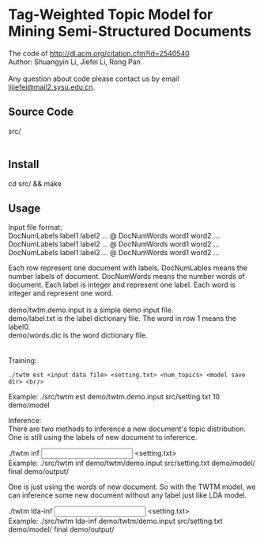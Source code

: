 Tag-Weighted Topic Model for Mining Semi-Structured Documents
============================================================
The code of http://dl.acm.org/citation.cfm?id=2540540 <br/>
Author: Shuangyin Li, Jiefei Li, Rong Pan <br/>
<br/>
Any question about code please contact us by email lijiefei@mail2.sysu.edu.cn.<br/>

Source Code
------------------------------------------------------------
src/ <br/>
<br/>

Install
-------------------------------------------------------------
cd src/ && make <br/>


Usage
-------------------------------------------------------------
Input file format: <br/>
DocNumLabels label1 label2 ... @ DocNumWords word1 word2 ...<br/>
DocNumLabels label1 label2 ... @ DocNumWords word1 word2 ...<br/>
DocNumLabels label1 label2 ... @ DocNumWords word1 word2 ...<br/>

Each row represent one document with labels. DocNumLables means the number labels of document. DocNumWords means the number words of document. Each label is integer and represent one label. Each word is integer and represent one word.<br/>
<br/>
demo/twtm.demo.input is a simple demo input file.<br/>
demo/label.txt is the label dictionary file. The word in row 1 means the label0.<br/>
demo/words.dic is the word dictionary file.<br/>
<br/>
<br/>
Training:<br/>
```
./twtm est <input data file> <setting.txt> <num_topics> <model save dir> <br/>
```
Example: ./src/twtm est demo/twtm.demo.input src/setting.txt 10 demo/model <br/>

Inference:<br/>
There are two methods to inference a new document's topic distribution. <br/>
One is still using the labels of new document to inference.<br/>

./twtm inf <input data file> <setting.txt> <model dir> <prefix> <output dir> <br/>
Example: ./src/twtm inf demo/twtm/demo.input src/setting.txt demo/model/ final demo/output/ <br/>

One is just using the words of new document. So with the TWTM model, we can inference some new document without any label just like LDA model. <br/>

./twtm lda-inf <input data file> <setting.txt> <model dir> <prefix> <output dir> <br/>
Example: ./src/twtm lda-inf demo/twtm/demo.input src/setting.txt demo/model/ final demo/output/ <br/>


